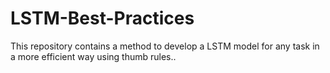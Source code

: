 # LSTM-Best-Practices
This repository contains a method to develop a LSTM model for any task in a more efficient way using thumb rules.. 
